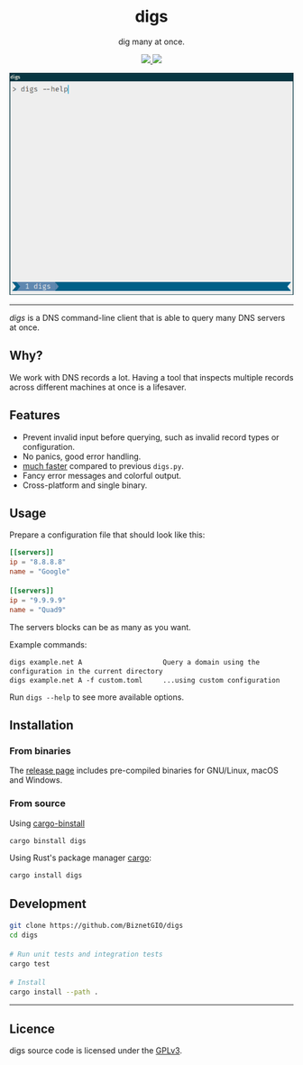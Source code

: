 <div align="center">
<h1>digs</h1>

dig many at once.

<a href="https://github.com/BiznetGIO/digs/actions/workflows/ci.yml">
<img src="https://github.com/BiznetGIO/digs/workflows/ci/badge.svg">
</a>
<a href="https://crates.io/crates/digs">
<img src="https://img.shields.io/crates/v/digs.svg">
</a>

<p></p>

![A digs demo](docs/demo.gif)

</div>

---

_digs_ is a DNS command-line client that is able to query many DNS servers at once.

## Why?

We work with DNS records a lot. Having a tool that inspects multiple
records across different machines at once is a lifesaver.

## Features

- Prevent invalid input before querying, such as invalid record types or configuration.
- No panics, good error handling.
- [much faster](docs/benchmark.md) compared to previous `digs.py`.
- Fancy error messages and colorful output.
- Cross-platform and single binary.

## Usage

Prepare a configuration file that should look like this:

```toml
[[servers]]
ip = "8.8.8.8"
name = "Google"

[[servers]]
ip = "9.9.9.9"
name = "Quad9"
```

The servers blocks can be as many as you want.

Example commands:

```
digs example.net A                    Query a domain using the configuration in the current directory
digs example.net A -f custom.toml     ...using custom configuration
```

Run `digs --help` to see more available options.

## Installation

### From binaries

The [release page](https://github.com/BiznetGIO/digs/releases) includes
pre-compiled binaries for GNU/Linux, macOS and Windows.

### From source

Using [cargo-binstall](https://github.com/cargo-bins/cargo-binstall)

```bash
cargo binstall digs
```

Using Rust's package manager [cargo](https://github.com/rust-lang/cargo):

```bash
cargo install digs
```

## Development

```bash
git clone https://github.com/BiznetGIO/digs
cd digs

# Run unit tests and integration tests
cargo test

# Install
cargo install --path .
```

---

## Licence

digs source code is licensed under the [GPLv3](https://choosealicense.com/licenses/gpl-3.0/).
